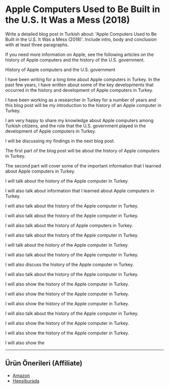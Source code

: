 # Apple Computers Used to Be Built in the U.S. It Was a Mess (2018)

Write a detailed blog post in Turkish about: 'Apple Computers Used to Be Built in the U.S. It Was a Mess (2018)'. Include intro, body and conclusion with at least three paragraphs.

If you need more information on Apple, see the following articles on the history of Apple computers and the history of the U.S. government.

History of Apple computers and the U.S. government

I have been writing for a long time about Apple computers in Turkey. In the past few years, I have written about some of the key developments that occurred in the history and development of Apple computers in Turkey.

I have been working as a researcher in Turkey for a number of years and this blog post will be my introduction to the history of an Apple computer in Turkey.

I am very happy to share my knowledge about Apple computers among Turkish citizens, and the role that the U.S. government played in the development of Apple computers in Turkey.

I will be discussing my findings in the next blog post.

The first part of the blog post will be about the history of Apple computers in Turkey.

The second part will cover some of the important information that I learned about Apple computers in Turkey.

I will talk about the history of the Apple computer in Turkey.

I will also talk about information that I learned about Apple computers in Turkey.

I will also talk about the history of the Apple computer in Turkey.

I will also talk about the history of the Apple computer in Turkey.

I will also talk about the history of Apple computers in Turkey.

I will also talk about the history of the Apple computer in Turkey.

I will talk about the history of the Apple computer in Turkey.

I will also talk about the history of the Apple computer in Turkey.

I will also discuss the history of the Apple computer in Turkey.

I will also talk about the history of the Apple computer in Turkey.

I will also show the history of the Apple computer in Turkey.

I will also show the history of the Apple computer in Turkey.

I will also show the history of the Apple computer in Turkey.

I will also talk about the history of the Apple computer in Turkey.

I will also show the history of the Apple computer in Turkey.

I will also show the history of the Apple computer in Turkey.

I will also show the

---
## Ürün Önerileri (Affiliate)
- [Amazon](https://www.amazon.com/dp/?tag=YOUR_AMAZON_TAG)
- [Hepsiburada](https://www.hepsiburada.com/?tag=YOUR_HEPSIBURADA_TAG)
